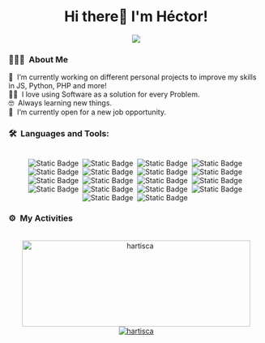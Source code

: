 <div align="center">
  <h1 align="center"> Hi there👋 I'm Héctor! </h1>
  <img src="https://imgur.com/RJZh2Bj.png">
</div>

<h3>👨🏻‍💻 &nbsp;About Me</h3>
<div>
  🔭  &nbsp;I’m currently working on different personal projects to improve my skills in JS, Python, PHP and more!<br>
  🧑‍💻  &nbsp;I love using Software as a solution for every Problem.<br>
  🤓  &nbsp;Always learning new things.<br>
  🤔  &nbsp;I’m currently open for a new job opportunity.
</div>

<h3 align="left"> 🛠 &nbsp;Languages and Tools:</h3>
<br>
<div display="flex" align="center">
  <img alt="Static Badge" src="https://img.shields.io/badge/HTML-0D1117?logo=HTML5">&nbsp;
  <img alt="Static Badge" src="https://img.shields.io/badge/CSS-0D1117?logo=CSS3&logoColor=1572B6">&nbsp;
  <img alt="Static Badge" src="https://img.shields.io/badge/JavaScript-0D1117?logo=javascript">&nbsp;
  <img alt="Static Badge" src="https://img.shields.io/badge/TypeScript-0D1117?logo=typescript">&nbsp;
  <img alt="Static Badge" src="https://img.shields.io/badge/NodeJS-0D1117?logo=node.js">&nbsp;
  <img alt="Static Badge" src="https://img.shields.io/badge/React-0D1117?logo=react">&nbsp;
  <img alt="Static Badge" src="https://img.shields.io/badge/Python-0D1117?logo=python">&nbsp;
  <img alt="Static Badge" src="https://img.shields.io/badge/Django-0D1117?logo=django">&nbsp;
  <img alt="Static Badge" src="https://img.shields.io/badge/PHP-0D1117?logo=php">&nbsp;
  <img alt="Static Badge" src="https://img.shields.io/badge/Astro-0D1117?logo=astro">&nbsp;
  <img alt="Static Badge" src="https://img.shields.io/badge/MySQL-0D1117?logo=mysql">&nbsp;
  <img alt="Static Badge" src="https://img.shields.io/badge/PostreSQL-0D1117?logo=postgresql">&nbsp;
  <img alt="Static Badge" src="https://img.shields.io/badge/MongoDB-0D1117?logo=mongodb">&nbsp;
  <img alt="Static Badge" src="https://img.shields.io/badge/PHPMyAdmin-0D1117?logo=phpmyadmin">&nbsp;
  <img alt="Static Badge" src="https://img.shields.io/badge/Docker-0D1117?logo=docker">&nbsp;
  <img alt="Static Badge" src="https://img.shields.io/badge/Git-0D1117?logo=git">&nbsp;
  <img alt="Static Badge" src="https://img.shields.io/badge/GitHub-0D1117?logo=github">&nbsp;
  <img alt="Static Badge" src="https://img.shields.io/badge/VsCode-0D1117?logo=visual-studio-code&logoColor=007ACC">&nbsp;
</div>

<h3>⚙️ &nbsp;My Activities</h3>
<br>
<div align="center">
  <a href="https://github.com/hartisca"> 
     <img width=450 height=170 align="center" alt="hartisca" src="https://github-readme-stats.vercel.app/api?username=hartisca&theme=radical&show_icons=true&bg_color=0D1117&hide_border=true&count_private=true">
   </a>
  <a href="https://github.com/hartisca">
    <img align="center" alt="hartisca" src="https://github-readme-stats.vercel.app/api/top-langs/?username=hartisca&theme=radical&layout=compact&bg_color=0D1117&hide_border=true&count_private=true" />
  </a>
</div>
